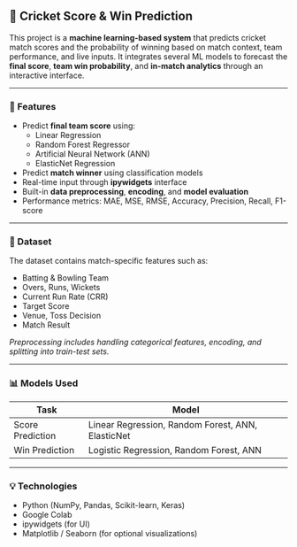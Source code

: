 ## 🏏 Cricket Score & Win Prediction

This project is a **machine learning-based system** that predicts cricket match scores and the probability of winning based on match context, team performance, and live inputs. It integrates several ML models to forecast the **final score**, **team win probability**, and **in-match analytics** through an interactive interface.

---

### 🚀 Features

- Predict **final team score** using:
  - Linear Regression
  - Random Forest Regressor
  - Artificial Neural Network (ANN)
  - ElasticNet Regression
- Predict **match winner** using classification models
- Real-time input through **ipywidgets** interface
- Built-in **data preprocessing**, **encoding**, and **model evaluation**
- Performance metrics: MAE, MSE, RMSE, Accuracy, Precision, Recall, F1-score

---

### 📁 Dataset

The dataset contains match-specific features such as:

- Batting & Bowling Team
- Overs, Runs, Wickets
- Current Run Rate (CRR)
- Target Score
- Venue, Toss Decision
- Match Result

*Preprocessing includes handling categorical features, encoding, and splitting into train-test sets.*

---

### 📊 Models Used

| Task                 | Model                    |
|----------------------|--------------------------|
| Score Prediction     | Linear Regression, Random Forest, ANN, ElasticNet |
| Win Prediction       | Logistic Regression, Random Forest, ANN            |

---

### 💡 Technologies

- Python (NumPy, Pandas, Scikit-learn, Keras)
- Google Colab
- ipywidgets (for UI)
- Matplotlib / Seaborn (for optional visualizations)
